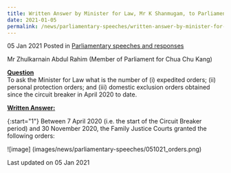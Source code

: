 ```yaml
---
title: Written Answer by Minister for Law, Mr K Shanmugam, to Parliamentary Question on Number of Expedited Orders, Personal Protection Orders and Domestic Orders Obtained since Circuit Breaker
date: 2021-01-05
permalink: /news/parliamentary-speeches/written-answer-by-minister-for-law-mr-k-shanmugam-to-pq-on-number-of-expedited-orders-personal-protection-orders-and-domestic-orders-obtained-since-circuit-breaker/
---
```


05 Jan 2021 Posted in [Parliamentary speeches and responses](/news/parliamentary-speeches)

Mr Zhulkarnain Abdul Rahim (Member of Parliament for Chua Chu Kang)

**<b><u>Question</u></b>**  
To ask the Minister for Law what is the number of (i) expedited orders; (ii) personal protection orders; and (iii) domestic exclusion orders obtained since the circuit breaker in April 2020 to date. 

**<b><u>Written Answer:</u></b>**  

{:start="1"}
Between 7 April 2020 (i.e. the start of the Circuit Breaker period) and 30 November 2020, the Family Justice Courts granted the following orders: 

![image]
(images/news/parliamentary-speeches/051021_orders.png)

<p class="right-side-updated">Last updated on 05 Jan 2021</p>
